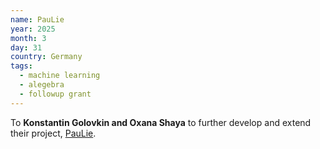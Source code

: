 ```yaml
---
name: PauLie
year: 2025
month: 3
day: 31
country: Germany
tags:
  - machine learning
  - alegebra
  - followup grant
---
```

To **Konstantin Golovkin and Oxana Shaya** to further develop and extend their project, [PauLie](https://github.com/QPauLie/PauLie).
